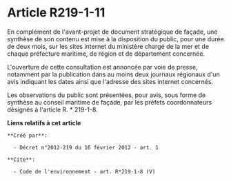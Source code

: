 # Article R219-1-11

En complément de l'avant-projet de document stratégique de façade, une synthèse de son contenu est mise à la disposition du
public, pour une durée de deux mois, sur les sites internet du ministère chargé de la mer et de chaque préfecture maritime,
de région et de département concernée.

L'ouverture de cette consultation est annoncée par voie de presse, notamment par la publication dans au moins deux journaux
régionaux d'un avis indiquant les dates ainsi que l'adresse des sites internet concernés.

Les observations du public sont présentées, pour avis, sous forme de synthèse au conseil maritime de façade, par les préfets
coordonnateurs désignés à l'article R. * 219-1-8.

**Liens relatifs à cet article**

	**Créé par**:

	  - Décret n°2012-219 du 16 février 2012 - art. 1

	**Cite**:

	  - Code de l'environnement - art. R*219-1-8 (V)
